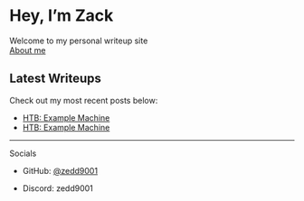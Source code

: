 # Hey, I’m Zack

Welcome to my personal writeup site  
[About me](/about.md)

## Latest Writeups
Check out my most recent posts below:

- [HTB: Example Machine](posts/htb-example-machine.md)
- [HTB: Example Machine](posts/htb-example-machine.md)
---

Socials  
- GitHub: [@zedd9001](https://github.com/zedd9001)

- Discord: zedd9001
